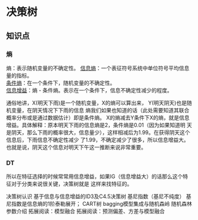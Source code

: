 # 决策树
## 知识点

### 熵
熵：表示随机变量的不确定性。 
[信息熵](https://zhuanlan.zhihu.com/p/89958871)：一个表征符号系统中单位符号平均信息量的指标。  
[条件熵](https://zhuanlan.zhihu.com/p/26551798)：在一个条件下，随机变量的不确定性。  
[信息增益](https://zhuanlan.zhihu.com/p/26596036)：熵 - 条件熵。表示在一个条件下，信息不确定性减少的程度。  

通俗地讲，X(明天下雨)是一个随机变量，X的熵可以算出来， Y(明天阴天)也是随机变量，在阴天情况下下雨的信息
熵我们如果也知道的话（此处需要知道其联合概率分布或是通过数据估计）即是条件熵。
X的熵减去Y条件下X的熵，就是信息增益。具体解释：原本明天下雨的信息熵是2，条件熵是0.01（因为如果知道明
天是阴天，那么下雨的概率很大，信息量少），这样相减后为1.99。在获得阴天这个信息后，下雨信息不确定性减少
了1.99，不确定减少了很多，所以信息增益大。也就是说，阴天这个信息对明天下午这一推断来说非常重要。

### DT
所以在特征选择的时候常常用信息增益，如果IG（信息增益大）的话那么这个特征对于分类来说很关键，决策树就是
这样来找特征的。  

决策树认识
基于信息与信息增益的ID3及C4.5决策树
基尼指数（基尼不纯度）
基尼指数是信息熵的1阶泰勒展开；
CART树
bagging模型集成与随机森岭
随机森林参数介绍
拓展阅读：模型融合
拓展阅读：预测偏差、方差与模型融合